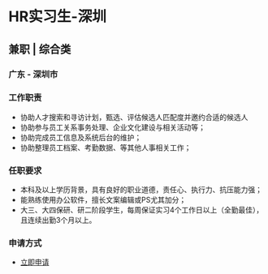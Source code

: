 
# HR实习生-深圳
## 兼职  |  综合类
### 广东 - 深圳市

### 工作职责
- 协助人才搜索和寻访计划，甄选、评估候选人匹配度并邀约合适的候选人
- 协助参与员工关系事务处理、企业文化建设与相关活动等；
- 协助完成员工信息及系统后台的维护；
- 协助整理员工档案、考勤数据、等其他人事相关工作；
### 任职要求
- 本科及以上学历背景，具有良好的职业道德，责任心、执行力、抗压能力强；
- 能熟练使用办公软件，擅长文案编辑或PS尤其加分；
- 大三、大四保研、研二阶段学生，每周保证实习4个工作日以上（全勤最佳），且连续出勤3个月以上。
### 申请方式
- <a href="mailto:hr@tuya.com?subject=求职简历-HR实习生-深圳-来自GitHub">立即申请</a>